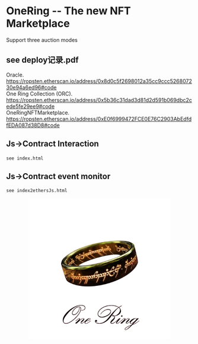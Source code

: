 # OneRing -- The new NFT Marketplace
Support three auction modes    
## see deploy记录.pdf       
 Oracle.  
 https://ropsten.etherscan.io/address/0x8d0c5f2698012a35cc9ccc526807230e94a6ed96#code  
 One Ring Collection (ORC).   
 https://ropsten.etherscan.io/address/0x5b36c31dad3d81d2d591b069dbc2cede5fe29ee9#code      
 OneRingNFTMarketplace.  
 https://ropsten.etherscan.io/address/0xE0f6999472FCE0E76C2903AbEdfdfEDA087d38D8#code
 
## Js->Contract Interaction  
    see index.html  
## Js->Contract event monitor      
    see index2ethersJs.html
   <div align=center><img src="https://github.com/ferrarif1/NFTMarketplace/blob/main/public/Logo1.png" width="380px"></div>
